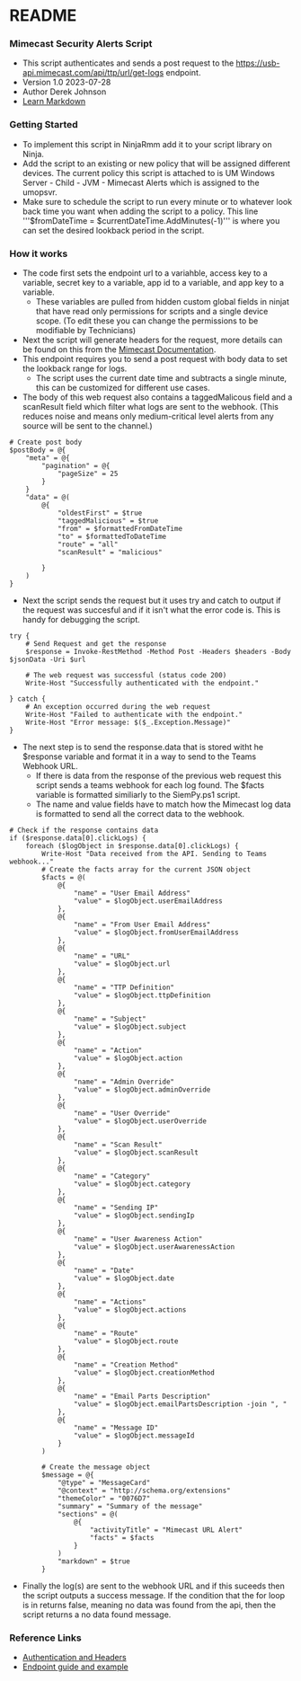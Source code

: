 # README #

### Mimecast Security Alerts Script ###

* This script authenticates and sends a post request to the https://usb-api.mimecast.com/api/ttp/url/get-logs endpoint.
* Version 1.0 2023-07-28
* Author Derek Johnson
* [Learn Markdown](https://bitbucket.org/tutorials/markdowndemo)

### Getting Started ###

 - To implement this script in NinjaRmm add it to your script library on Ninja.
 - Add the script to an existing or new policy that will be assigned different devices. The current policy this script is attached to is UM Windows Server - Child - JVM - Mimecast Alerts which is assigned to the umopsvr.
 - Make sure to schedule the script to run every minute or to whatever look back time you want when adding the script to a policy. This line '''$fromDateTime = $currentDateTime.AddMinutes(-1)''' is where you can set the desired lookback period in the script.

### How it works ###

* The code first sets the endpoint url to a variahble, access key to a variable, secret key to a variable, app id to a variable, and app key to a variable.
    * These variables are pulled from hidden custom global fields in ninjat that have read only permissions for scripts and a single device scope. (To edit these you can change the permissions to be modifiable by Technicians) 
* Next the script will generate headers for the request, more details can be found on this from the [Mimecast Documentation](https://integrations.mimecast.com/documentation/api-overview/authorization/). 
* This endpoint requires you to send a post request with body data to set the lookback range for logs. 
	* The script uses the current date time and subtracts a single minute, this can be customized for different use cases.
* The body of this web request also contains a taggedMalicous field and a scanResult field which filter what logs are sent to the webhook. (This reduces noise and means only medium-critical level alerts from any source will be sent to the channel.)

```
# Create post body
$postBody = @{
    "meta" = @{
        "pagination" = @{
            "pageSize" = 25
        }
    }
    "data" = @(
        @{
            "oldestFirst" = $true
            "taggedMalicious" = $true
            "from" = $formattedFromDateTime
            "to" = $formattedToDateTime
            "route" = "all"
            "scanResult" = "malicious"

        }
    )
}
```

* Next the script sends the request but it uses try and catch to output if the request was succesful and if it isn't what the error code is. This is handy for debugging the script.

```
try {
    # Send Request and get the response
    $response = Invoke-RestMethod -Method Post -Headers $headers -Body $jsonData -Uri $url

    # The web request was successful (status code 200)
    Write-Host "Successfully authenticated with the endpoint."

} catch {
    # An exception occurred during the web request
    Write-Host "Failed to authenticate with the endpoint."
    Write-Host "Error message: $($_.Exception.Message)"
}
```

* The next step is to send the response.data that is stored witht he $response variable and format it in a way to send to the Teams Webhook URL.
	* If there is data from the response of the previous web request this script sends a teams webhook for each log found. The $facts variable is formatted similiarly to the SiemPy.ps1 script. 
	* The name and value fields have to match how the Mimecast log data is formatted to send all the correct data to the webhook.
    
```
# Check if the response contains data
if ($response.data[0].clickLogs) {
    foreach ($logObject in $response.data[0].clickLogs) {
        Write-Host "Data received from the API. Sending to Teams webhook..."
        # Create the facts array for the current JSON object
        $facts = @(
            @{
                "name" = "User Email Address"
                "value" = $logObject.userEmailAddress
            },
            @{
                "name" = "From User Email Address"
                "value" = $logObject.fromUserEmailAddress
            },
            @{
                "name" = "URL"
                "value" = $logObject.url
            },
            @{
                "name" = "TTP Definition"
                "value" = $logObject.ttpDefinition
            },
            @{
                "name" = "Subject"
                "value" = $logObject.subject
            },
            @{
                "name" = "Action"
                "value" = $logObject.action
            },
            @{
                "name" = "Admin Override"
                "value" = $logObject.adminOverride
            },
            @{
                "name" = "User Override"
                "value" = $logObject.userOverride
            },
            @{
                "name" = "Scan Result"
                "value" = $logObject.scanResult
            },
            @{
                "name" = "Category"
                "value" = $logObject.category
            },
            @{
                "name" = "Sending IP"
                "value" = $logObject.sendingIp
            },
            @{
                "name" = "User Awareness Action"
                "value" = $logObject.userAwarenessAction
            },
            @{
                "name" = "Date"
                "value" = $logObject.date
            },
            @{
                "name" = "Actions"
                "value" = $logObject.actions
            },
            @{
                "name" = "Route"
                "value" = $logObject.route
            },
            @{
                "name" = "Creation Method"
                "value" = $logObject.creationMethod
            },
            @{
                "name" = "Email Parts Description"
                "value" = $logObject.emailPartsDescription -join ", "
            },
            @{
                "name" = "Message ID"
                "value" = $logObject.messageId
            }
        )

        # Create the message object
        $message = @{
            "@type" = "MessageCard"
            "@context" = "http://schema.org/extensions"
            "themeColor" = "0076D7"
            "summary" = "Summary of the message"
            "sections" = @(
                @{
                    "activityTitle" = "Mimecast URL Alert"
                    "facts" = $facts
                }
            )
            "markdown" = $true
        }
```

* Finally the log(s) are sent to the webhook URL and if this suceeds then the script outputs a success message. If the condition that the for loop is in returns false, meaning no data was found from the api, then the script returns a no data found message.

### Reference Links ###
* [Authentication and Headers](https://integrations.mimecast.com/documentation/api-overview/authentication-scripts-server-apps/)
* [Endpoint guide and example](https://integrations.mimecast.com/documentation/endpoint-reference/logs-and-statistics/get-ttp-url-logs/)

